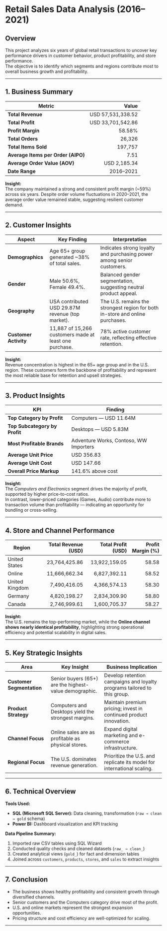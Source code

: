 # Retail Sales Data Analysis (2016–2021)

## Overview
This project analyzes six years of global retail transactions to uncover key performance drivers in customer behavior, product profitability, and store performance.  
The objective is to identify which segments and regions contribute most to overall business growth and profitability.

---

## 1. Business Summary

| Metric | Value |
|---------|------:|
| **Total Revenue** | USD 57,531,338.52 |
| **Total Profit** | USD 33,701,542.86 |
| **Profit Margin** | 58.58% |
| **Total Orders** | 26,326 |
| **Total Items Sold** | 197,757 |
| **Average Items per Order (AIPO)** | 7.51 |
| **Average Order Value (AOV)** | USD 2,185.34 |
| **Date Range** | 2016–2021 |

**Insight:**  
The company maintained a strong and consistent profit margin (~59%) across six years. Despite order volume fluctuations in 2020–2021, the average order value remained stable, suggesting resilient customer demand.

<!-- insert chart here: Yearly Sales and Profit Trend -->

---

## 2. Customer Insights

| Aspect | Key Finding | Interpretation |
|--------|--------------|----------------|
| **Demographics** | Age 65+ group generated ~38% of total sales. | Indicates strong loyalty and purchasing power among senior customers. |
| **Gender** | Male 50.6%, Female 49.4%. | Balanced gender segmentation, suggesting neutral product appeal. |
| **Geography** | USA contributed USD 29.87M revenue (top market). | The U.S. remains the strongest region for both in-store and online purchases. |
| **Customer Activity** | 11,887 of 15,266 customers made at least one purchase. | 78% active customer rate, reflecting effective retention. |

**Insight:**  
Revenue concentration is highest in the 65+ age group and in the U.S. region. These customers form the backbone of profitability and represent the most reliable base for retention and upsell strategies.

<!-- insert chart here: Revenue by Customer Country -->

---

## 3. Product Insights

| KPI | Finding |
|-----|----------|
| **Top Category by Profit** | Computers — USD 11.64M |
| **Top Subcategory by Profit** | Desktops — USD 5.83M |
| **Most Profitable Brands** | Adventure Works, Contoso, WW Importers |
| **Average Unit Price** | USD 356.83 |
| **Average Unit Cost** | USD 147.66 |
| **Overall Price Markup** | 141.6% above cost |

**Insight:**  
The *Computers and Electronics* segment drives the majority of profit, supported by higher price-to-cost ratios.  
In contrast, lower-priced categories (Games, Audio) contribute more to transaction volume than profitability — indicating an opportunity for bundling or cross-selling.

<!-- insert chart here: Top Product Categories by Profit -->

---

## 4. Store and Channel Performance

| Region | Total Revenue (USD) | Total Profit (USD) | Profit Margin (%) |
|---------|--------------------:|-------------------:|------------------:|
| United States | 23,764,425.86 | 13,922,159.05 | 58.58 |
| Online | 11,666,662.34 | 6,827,392.11 | 58.52 |
| United Kingdom | 7,490,416.05 | 4,366,574.13 | 58.30 |
| Germany | 4,820,198.27 | 2,834,309.90 | 58.80 |
| Canada | 2,746,999.61 | 1,600,705.37 | 58.27 |

**Insight:**  
The U.S. remains the top-performing market, while the **Online channel shows nearly identical profitability**, highlighting strong operational efficiency and potential scalability in digital sales.

<!-- insert chart here: Regional Profit Comparison -->

---

## 5. Key Strategic Insights

| Area | Key Insight | Business Implication |
|------|--------------|----------------------|
| **Customer Segmentation** | Senior buyers (65+) are the highest-value demographic. | Develop retention campaigns and loyalty programs tailored to this group. |
| **Product Strategy** | Computers and Desktops yield the strongest margins. | Maintain premium pricing; invest in continued product innovation. |
| **Channel Focus** | Online sales are as profitable as physical stores. | Expand digital marketing and e-commerce infrastructure. |
| **Regional Focus** | The U.S. dominates revenue generation. | Prioritize the U.S. and replicate its model for international scaling. |

---

## 6. Technical Overview

**Tools Used:**
- **SQL (Microsoft SQL Server):** Data cleaning, transformation (`raw → clean → gold` schema)
- **Power BI:** Dashboard visualization and KPI tracking

**Data Pipeline Summary:**
1. Imported raw CSV tables using SQL Wizard  
2. Conducted quality checks and cleaned datasets (`raw_ → clean_`)  
3. Created analytical views (`gold_`) for fact and dimension tables  
4. Joined across `customers`, `products`, `stores`, and `sales` to extract insights  

<!-- insert chart here: Power BI Dashboard Screenshot -->

---

## 7. Conclusion

- The business shows healthy profitability and consistent growth through diversified channels.  
- Senior customers and the Computers category drive most of the profit.  
- U.S. and online markets represent the strongest expansion opportunities.  
- Pricing structure and cost efficiency are well-optimized for scaling.  

---
